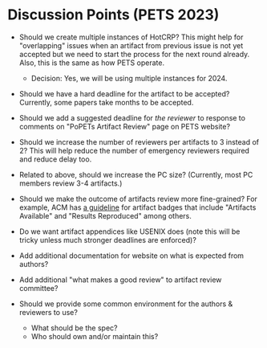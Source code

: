# Discussion Points (PETS 2023)

- Should we create multiple instances of HotCRP? This might help for "overlapping" issues when an artifact from previous issue is not yet accepted but we need to start the process for the next round already. Also, this is the same as how PETS operate.

  - Decision: Yes, we will be using multiple instances for 2024.

- Should we have a hard deadline for the artifact to be accepted? Currently, some papers take months to be accepted.

- Should we add a suggested deadline for *the reviewer* to response to comments on "PoPETs Artifact Review" page on PETS website?

- Should we increase the number of reviewers per artifacts to 3 instead of 2? This will help reduce the number of emergency reviewers required and reduce delay too.

- Related to above, should we increase the PC size? (Currently, most PC members review 3-4 artifacts.)

- Should we make the outcome of artifacts review more fine-grained? For example, ACM has [a guideline](https://www.acm.org/publications/policies/artifact-review-and-badging-current) for artifact badges that include "Artifacts Available" and "Results Reproduced" among others.

- Do we want artifact appendices like USENIX does (note this will be tricky unless much stronger deadlines are enforced)?

- Add additional documentation for website on what is expected from authors?

- Add additional "what makes a good review" to artifact review committee?

- Should we provide some common environment for the authors & reviewers to use?
  - What should be the spec?
  - Who should own and/or maintain this?